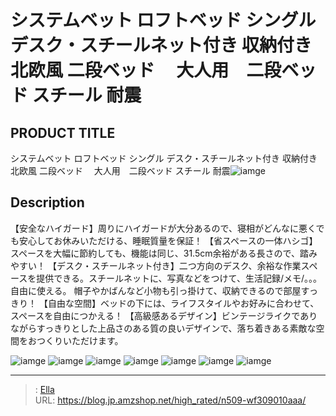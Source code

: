 # システムベット ロフトベッド  シングル デスク・スチールネット付き 収納付き 北欧風 二段ベッド 　大人用　二段ベッド スチール 耐震


## PRODUCT TITLE 

システムベット ロフトベッド  シングル デスク・スチールネット付き 収納付き 北欧風 二段ベッド 　大人用　二段ベッド スチール 耐震![iamge](https://b2bfiles1.gigab2b.cn/image/wkseller/305/20230731_933633219634d014d8bef481fa03ee14.jpg)

## Description

【安全なハイガード】周りにハイガードが大分あるので、寝相がどんなに悪くでも安心してお休みいただける、睡眠質量を保証！
【省スペースの一体ハシゴ】スペースを大幅に節約しても、機能は同じ、31.5cm余裕がある長さので、踏みやすい！
【デスク・スチールネット付き】二つ方向のデスク、余裕な作業スペースを提供できる。スチールネットに、写真などをつけて、生活記録/メモ/。。。自由に使える。 帽子やかばんなど小物も引っ掛けて、収納できるので部屋すっきり！
【自由な空間】ベッドの下には、ライフスタイルやお好みに合わせて、スペースを自由につかえる！
【高級感あるデザイン】ビンテージライクでありながらすっきりとした上品さのある質の良いデザインで、落ち着きある素敵な空間をおつくりいただけます。





![iamge](https://b2bfiles1.gigab2b.cn/image/wkseller/305/20230806_aa364dbbaa10c6482e7e89475fa15ee7.jpg)
![iamge](https://b2bfiles1.gigab2b.cn/image/wkseller/305/20230806_fbb3099356220971dd84f98de55f7a0a.jpg)
![iamge](https://b2bfiles1.gigab2b.cn/image/wkseller/305/20230806_5df8f2d14221d3f0294622276df318fb.jpg)
![iamge](https://b2bfiles1.gigab2b.cn/image/wkseller/305/20230806_5993e3caa9f74f2653d82b68847fbcb3.jpg)
![iamge](https://b2bfiles1.gigab2b.cn/image/wkseller/305/20230806_73c7b3143c6eb051dd6c04103c22f842.jpg)
![iamge](https://b2bfiles1.gigab2b.cn/image/wkseller/305/20230806_fb1bdc119f6a653ce818524e848549c3.jpg)
![iamge](https://b2bfiles1.gigab2b.cn/image/wkseller/305/20230806_bb3b316754313eacd59f6054cb9b67b6.jpg)


---

> : [Ella](https://blog.jp.amzshop.net/)  
> URL: https://blog.jp.amzshop.net/high_rated/n509-wf309010aaa/  

